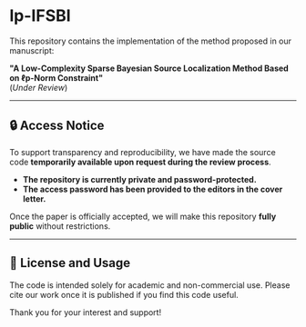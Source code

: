 # lp-IFSBI

This repository contains the implementation of the method proposed in our manuscript:

**"A Low-Complexity Sparse Bayesian Source Localization Method Based on ℓp-Norm Constraint"**  
(*Under Review*)

---

## 🔒 Access Notice

To support transparency and reproducibility, we have made the source code **temporarily available upon request during the review process**.

- **The repository is currently private and password-protected.**
- **The access password has been provided to the editors in the cover letter.**

Once the paper is officially accepted, we will make this repository **fully public** without restrictions.

---

## 📄 License and Usage

The code is intended solely for academic and non-commercial use. Please cite our work once it is published if you find this code useful.

Thank you for your interest and support!
